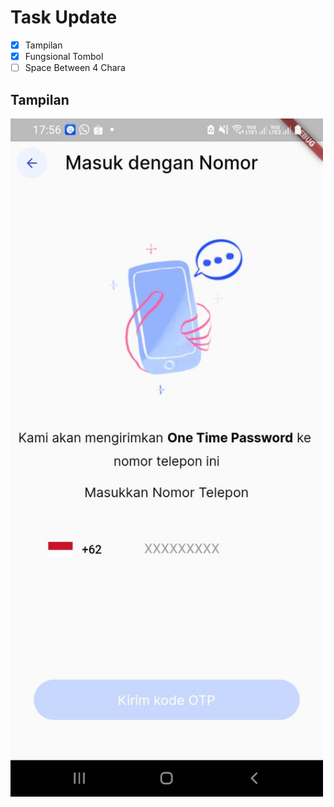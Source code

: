 # Task Update

- [x] Tampilan
- [x] Fungsional Tombol
- [ ] Space Between 4 Chara

## Tampilan

<img src="assets/images/layout.jpg" alt="Tampilan" width="500">
